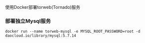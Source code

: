 使用Docker部署torweb(Tornado)服务

### 部署独立Mysql服务
```
docker run --name torweb-mysql -e MYSQL_ROOT_PASSWORD=root -d daocloud.io/library/mysql:5.7.14
```
